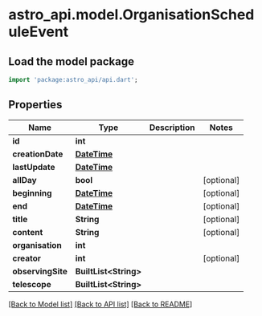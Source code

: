 # astro_api.model.OrganisationScheduleEvent

## Load the model package
```dart
import 'package:astro_api/api.dart';
```

## Properties
Name | Type | Description | Notes
------------ | ------------- | ------------- | -------------
**id** | **int** |  | 
**creationDate** | [**DateTime**](DateTime.md) |  | 
**lastUpdate** | [**DateTime**](DateTime.md) |  | 
**allDay** | **bool** |  | [optional] 
**beginning** | [**DateTime**](DateTime.md) |  | [optional] 
**end** | [**DateTime**](DateTime.md) |  | [optional] 
**title** | **String** |  | [optional] 
**content** | **String** |  | [optional] 
**organisation** | **int** |  | 
**creator** | **int** |  | [optional] 
**observingSite** | **BuiltList&lt;String&gt;** |  | 
**telescope** | **BuiltList&lt;String&gt;** |  | 

[[Back to Model list]](../README.md#documentation-for-models) [[Back to API list]](../README.md#documentation-for-api-endpoints) [[Back to README]](../README.md)


